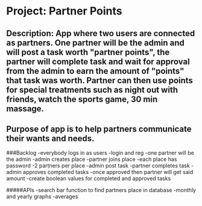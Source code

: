 # Project: Partner Points
## Description: App where two users are connected as partners. One partner will be the admin and will post a task worth "partner points", the partner will complete task and wait for approval from the admin to earn the amount of "points" that task was worth. Partner can then use points for special treatments such as night out with friends, watch the sports game, 30 min massage. 

## Purpose of app is to help partners communicate their wants and needs.

###Backlog
    -everybody logs in as users
        -login and reg
        -one partner will be the admin
    -admin creates place
        -partner joins place
        -each place has password
        -2 partners per place
    -admin post task
        -partner completes task
        -admin approves completed tasks
        -once approved then partner will get said amount
    -create boolean values for completed and approved tasks


#####APIs
    -search bar function to find partners place in database
    -monthly and yearly graphs
    -averages 
    

